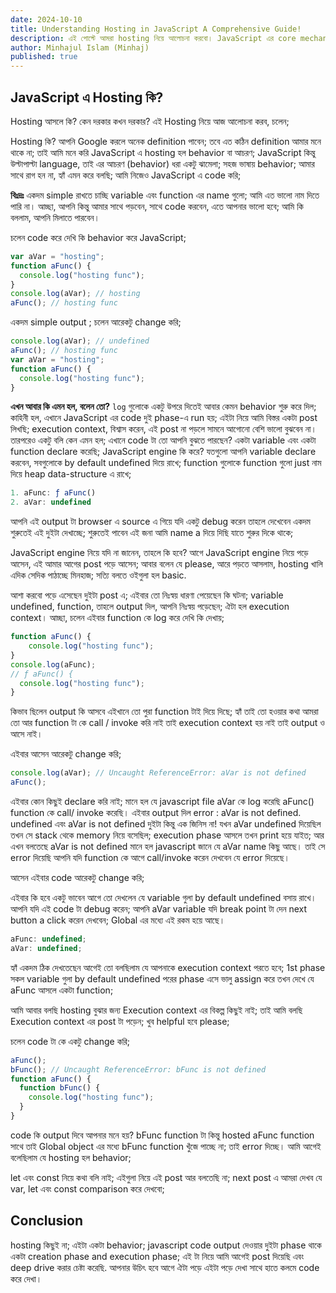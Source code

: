 ```yaml
---
date: 2024-10-10
title: Understanding Hosting in JavaScript A Comprehensive Guide!
description: এই পোস্টে আমরা hosting নিয়ে আলোচনা করবো। JavaScript এর core mechanics বুঝতে সাহায্য করবে। কিভাবে function এবং variable এ এর আচরণ কেমন করে? এই বিষয় গুলা নিয়ে deep drive করব।
author: Minhajul Islam (Minhaj)
published: true
---
```


## JavaScript এ Hosting কি?

Hosting আসলে কি? কেন দরকার কখন দরকার? এই Hosting নিয়ে আজ আলোচনা করব, চলেন;

Hosting কি? আপনি Google করলে অনেক definition পাবেন; তবে এত কঠিন definition আমার মনে থাকে না; তাই আমি মনে করি JavaScript এ hosting হল behavior বা আচরণ; JavaScript কিন্তু উল্টাপাল্টা language, তাই এর আচরণ (behavior) ধরা একটু ঝামেলা; সহজ ভাষায় behavior; আমার সাথে রাগ হন না, হ্যাঁ এমন করে বলছি; আমি নিজেও JavaScript এ code করি;

**বিঃদ্রঃ** একদম simple রাখতে চাচ্ছি variable এবং function এর name গুলো; আমি এত ভালো নাম দিতে পারি না। আচ্ছা, আপনি কিন্তু আমার সাথে পড়বেন, সাথে code করবেন, এতে আপনার ভালো হবে; আমি কি বললাম, আপনি মিলাতে পারবেন।

চলেন code করে দেখি কি behavior করে JavaScript;

```javascript
var aVar = "hosting";
function aFunc() {
  console.log("hosting func");
}
console.log(aVar); // hosting
aFunc(); // hosting func
```

একদম simple output ; চলেন আরেকটু change করি;

```javascript
console.log(aVar); // undefined
aFunc(); // hosting func
var aVar = "hosting";
function aFunc() {
  console.log("hosting func");
}
```

**এখন আবার কি এমন হল, বলেন তো?** `log` গুলোকে একটু উপরে দিতেই আবার কেমন behavior শুরু করে দিল; কাহিনী হল, এখানে JavaScript এর code দুই phase-এ run হয়; এইটা নিয়ে আমি বিস্তর একটা post লিখছি; execution context, বিশ্বাস করেন, এই post না পড়লে সামনে আগোনো বেশি ভালো বুঝবেন না। তারপরেও একটু বলি কেন এমন হল; এখানে code টা তো আপনি বুঝতে পারছেন? একটা variable এবং একটা function declare করেছি; JavaScript engine কি করে? যতগুলো আপনি variable declare করবেন, সবগুলোকে by default undefined দিয়ে রাখে; function গুলোকে function গুলো just নাম দিয়ে heap data-structure এ রাখে;

```javascript
1. aFunc: ƒ aFunc()
2. aVar: undefined
```

আপনি এই output টা browser এ source এ গিয়ে যদি একটু debug করেন তাহলে দেখেবেন একদম শুরুতেই এই দুইটা দেখাচ্ছে; শুরুতেই পাবেন এই জনা আমি name a দিয়ে দিছি যাতে শুরুর দিকে থাকে;

JavaScript engine নিয়ে যদি না জানেন, তাহলে কি হবে? আগে JavaScript engine নিয়ে পড়ে আসেন, এই আমার আগের post পড়ে আসেন; আবার বলেন যে please, আরে পড়তে আসলাম, hosting খালি এদিক সেদিক পাঠাচ্ছে মিনহাজ; সত্যি বলতে ওইগুলা হল basic.

আশা করবো পড়ে এসেছেন দুইটা post এ; এইবার তো নিঃস্বয় ধারণা পেয়েছেন কি ঘটনা; variable undefined, function, তাহলে output দিল, আপনি নিঃস্বয় পড়েছেন; ঐটা হল execution context। আচ্ছা, চলেন এইবার function কে log করে দেখি কি দেখায়;

```javascript
function aFunc() {
	console.log("hosting func");
}
console.log(aFunc);
// ƒ aFunc() {
  console.log("hosting func");
}
```

কিভাব ছিলেন output কি আসবে এইখানে তো পুরা function টাই দিয়ে দিছে; হ্যাঁ তাই তো হওয়ার কথা আমরা তো আর function টা কে call / invoke করি নাই তাই execution context হয় নাই তাই output ও আসে নাই।

এইবার আসেন আরেকটু change করি;

```javascript
console.log(aVar); // Uncaught ReferenceError: aVar is not defined
aFunc();
```

এইবার কোন কিছুই declare করি নাই; মানে হল যে javascript file aVar কে log করেছি aFunc() function কে call/ invoke করেছি। এইবার output দিল error : aVar is not defined. undefined এবং aVar is not defined দুইটা কিন্তু এক জিনিস না! যখন aVar undefined দিয়েছিল তখন সে stack থেকে memory নিয়ে বসেছিল; execution phase আসলে তখন print হয়ে যাইত; আর এখন বলতেছে aVar is not defined মানে হল javascript জানে যে aVar name কিছু আছে। তাই সে error দিয়েছি আপনি যদি function কে আগে call/invoke করেন দেখবেন যে error দিয়েছে।

আসেন এইবার code আরেকটু change করি;

এইবার কি হবে একটু ভাবেন আগে তো দেখলেন যে variable গুলা by default undefined বসায় রাখে। আপনি যদি এই code টা debug করেন; আপনি aVar variable যদি break point টা দেন next button a click করেন দেখবেন; Global এর মধ্যে এই রকম হয়ে আছে।

```javascript
aFunc: undefined;
aVar: undefined;
```

হ্যাঁ একদম ঠিক দেখতেছেন আগেই তো বলছিলাম যে আপনাকে execution context পরতে হবে; 1st phase সকল variable গুলা by default undefined পরের phase এসে ভালু assign করে তখন দেখে যে aFunc আসলে একটা function;

আমি আবার বলছি hosting বুঝার জন্য Execution context এর বিকল্প কিছুই নাই; তাই আমি বলছি Execution context এর post টা পড়েন; খুব helpful হবে please;

চলেন code টা কে একটু change করি;

```javascript
aFunc();
bFunc(); // Uncaught ReferenceError: bFunc is not defined
function aFunc() {
  function bFunc() {
    console.log("hosting func");
  }
}
```

code কি output দিবে আপনার মনে হয়? bFunc function টা কিন্তু hosted aFunc function সাথে তাই Global object এর মধ্যে bFunc function খুঁজে পাচ্ছে না; তাই error দিচ্ছে। আমি আগেই বলেছিলাম যে hosting হল behavior;

let এবং const নিয়ে কথা বলি নাই; এইগুলা নিয়ে এই post আর বলতেছি না; next post এ আমরা দেখব যে var, let এবং const comparison করে দেখবো;

## Conclusion

hosting কিছুই না; এইটা একটা behavior; javascript code output দেওয়ার দুইটা phase থাকে একটা creation phase and execution phase; এই টা নিয়ে আমি আগেই post দিয়েছি এবং deep drive করার চেষ্টা করেছি.
আপনার উচিৎ হবে আগে ঐটা পড়ে এইটা পড়ে দেখা সাথে হাতে কলমে code করে দেখা।
